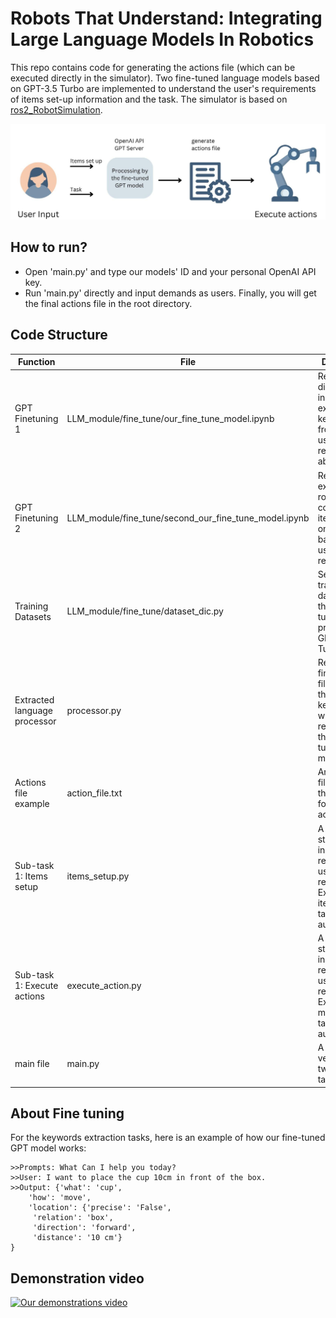 # Robots That Understand: Integrating Large Language Models In Robotics
This repo contains code for generating the actions file (which can be executed directly in the simulator). Two fine-tuned language models based on GPT-3.5 Turbo are implemented to understand the user's requirements of items set-up information and the task. The simulator is based on [ros2_RobotSimulation](https://github.com/IFRA-Cranfield/ros2_RobotSimulation/tree/humble).

![Our workflow](poster.png)

## How to run?
- Open 'main.py' and type our models' ID and your personal OpenAI API key.
- Run 'main.py' directly and input demands as users. Finally, you will get the final actions file in the root directory.

## Code Structure
|   Function  | File  |  Description |
|  ----  | ----  | ---- |
| GPT Finetuning 1  | LLM_module/fine_tune/our_fine_tune_model.ipynb | Return a dictionary including extracted keywords from the user's requirements about tasks. |
| GPT Finetuning 2  | LLM_module/fine_tune/second_our_fine_tune_model.ipynb | Return an executable ros2 command of items set up on the table based on user's requirements. |
| Training Datasets  | LLM_module/fine_tune/dataset_dic.py | Self-defined training datasets fit in the fine-tuning process of GPT-3.5 Turbo model. |
| Extracted language processor  | processor.py | Return the final actions file based on the extracted keywords which is returned by the fine-tuned GPT model. |
| Actions file example | action_file.txt | An example file to show the general format of the actions file. |
| Sub-task 1: Items setup | items_setup.py | A prompt step is included to record the user's requirements. Execute items setup tasks automatically. |
| Sub-task 1: Execute actions | execute_action.py | A prompt step is included to record the user's requirements. Execute item movement tasks automatically. |
| main file  | main.py | A combined version of the two sub-tasks. |

## About Fine tuning
For the keywords extraction tasks, here is an example of how our fine-tuned GPT model works:
```
>>Prompts: What Can I help you today?
>>User: I want to place the cup 10cm in front of the box.
>>Output: {'what': 'cup',
    'how': 'move',
    'location': {'precise': 'False',
     'relation': 'box',
     'direction': 'forward',
     'distance': '10 cm'}
}

```

## Demonstration video
[![Our demonstrations video](https://res.cloudinary.com/marcomontalbano/image/upload/v1718732737/video_to_markdown/images/youtube--3EzFYXBpsSE-c05b58ac6eb4c4700831b2b3070cd403.jpg)](https://youtu.be/3EzFYXBpsSE?si=V-hbhVmwLJq0CD58 "Our demonstrations video")
